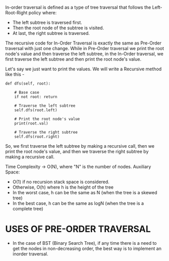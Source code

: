 In-order traversal is defined as a type of tree traversal that follows the Left-Root-Right policy where:

 - The left subtree is traversed first.
 - Then the root node of the subtree is visited.
 - At last, the right subtree is traversed.

The recursive code for In-Order Traversal is exactly the same as Pre-Order traversal with just one change. While in Pre-Order traversal we print the root node's value and then traverse the left subtree, in the In-Order traversal, we first traverse the left subtree and then print the root node's value.

Let's say we just want to print the values. We will write a Recursive method like this - 

    def dfs(self, root):
        
        # Base case
        if not root: return
            
        # Traverse the left subtree
        self.dfs(root.left)

        # Print the root node's value
        print(root.val)
            
        # Traverse the right subtree
        self.dfs(root.right)

So, we first traverse the left subtree by making a recursive call, then we print the root node's value, and then we traverse the right subtree by making a recursive call.

Time Complexity -> O(N), where "N" is the number of nodes.
Auxiliary Space: 
 - O(1) if no recursion stack space is considered. 
 - Otherwise, O(h) where h is the height of the tree
 - In the worst case, h can be the same as N (when the tree is a skewed tree)
 - In the best case, h can be the same as logN (when the tree is a complete tree)
  
# USES OF PRE-ORDER TRAVERSAL


 - In the case of BST (Binary Search Tree), if any time there is a need to get the nodes in non-decreasing order, the best way is to implement an inorder traversal.